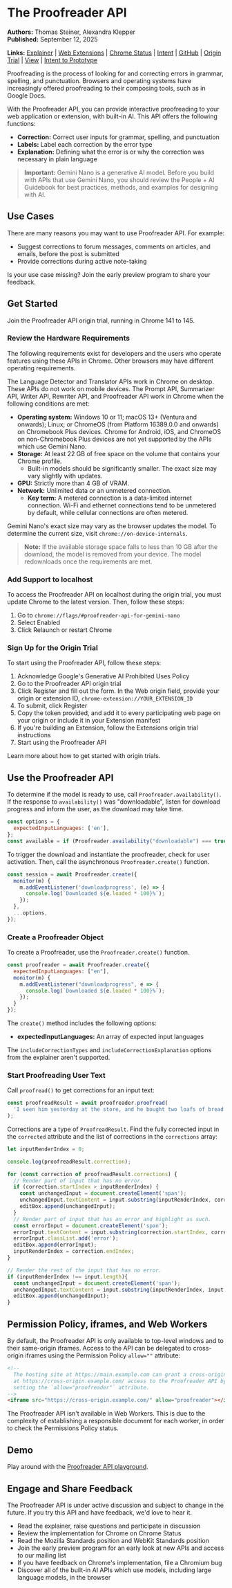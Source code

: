 # The Proofreader API

**Authors:** Thomas Steiner, Alexandra Klepper  
**Published:** September 12, 2025

**Links:** [Explainer](link) | [Web Extensions](link) | [Chrome Status](link) | [Intent](link) | [GitHub](link) | [Origin Trial](link) | [View](link) | [Intent to Prototype](link)

Proofreading is the process of looking for and correcting errors in grammar, spelling, and punctuation. Browsers and operating systems have increasingly offered proofreading to their composing tools, such as in Google Docs.

With the Proofreader API, you can provide interactive proofreading to your web application or extension, with built-in AI. This API offers the following functions:

- **Correction:** Correct user inputs for grammar, spelling, and punctuation
- **Labels:** Label each correction by the error type
- **Explanation:** Defining what the error is or why the correction was necessary in plain language

> **Important:** Gemini Nano is a generative AI model. Before you build with APIs that use Gemini Nano, you should review the People + AI Guidebook for best practices, methods, and examples for designing with AI.

## Use Cases

There are many reasons you may want to use Proofreader API. For example:

- Suggest corrections to forum messages, comments on articles, and emails, before the post is submitted
- Provide corrections during active note-taking

Is your use case missing? Join the early preview program to share your feedback.

## Get Started

Join the Proofreader API origin trial, running in Chrome 141 to 145.

### Review the Hardware Requirements

The following requirements exist for developers and the users who operate features using these APIs in Chrome. Other browsers may have different operating requirements.

The Language Detector and Translator APIs work in Chrome on desktop. These APIs do not work on mobile devices. The Prompt API, Summarizer API, Writer API, Rewriter API, and Proofreader API work in Chrome when the following conditions are met:

- **Operating system:** Windows 10 or 11; macOS 13+ (Ventura and onwards); Linux; or ChromeOS (from Platform 16389.0.0 and onwards) on Chromebook Plus devices. Chrome for Android, iOS, and ChromeOS on non-Chromebook Plus devices are not yet supported by the APIs which use Gemini Nano.
- **Storage:** At least 22 GB of free space on the volume that contains your Chrome profile.
  - Built-in models should be significantly smaller. The exact size may vary slightly with updates.
- **GPU:** Strictly more than 4 GB of VRAM.
- **Network:** Unlimited data or an unmetered connection.
  - **Key term:** A metered connection is a data-limited internet connection. Wi-Fi and ethernet connections tend to be unmetered by default, while cellular connections are often metered.

Gemini Nano's exact size may vary as the browser updates the model. To determine the current size, visit `chrome://on-device-internals`.

> **Note:** If the available storage space falls to less than 10 GB after the download, the model is removed from your device. The model redownloads once the requirements are met.

### Add Support to localhost

To access the Proofreader API on localhost during the origin trial, you must update Chrome to the latest version. Then, follow these steps:

1. Go to `chrome://flags/#proofreader-api-for-gemini-nano`
2. Select Enabled
3. Click Relaunch or restart Chrome

### Sign Up for the Origin Trial

To start using the Proofreader API, follow these steps:

1. Acknowledge Google's Generative AI Prohibited Uses Policy
2. Go to the Proofreader API origin trial
3. Click Register and fill out the form. In the Web origin field, provide your origin or extension ID, `chrome-extension://YOUR_EXTENSION_ID`
4. To submit, click Register
5. Copy the token provided, and add it to every participating web page on your origin or include it in your Extension manifest
6. If you're building an Extension, follow the Extensions origin trial instructions
7. Start using the Proofreader API

Learn more about how to get started with origin trials.

## Use the Proofreader API

To determine if the model is ready to use, call `Proofreader.availability()`. If the response to `availability()` was "downloadable", listen for download progress and inform the user, as the download may take time.

```javascript
const options = {
  expectedInputLanguages: ['en'],
};
const available = if (Proofreader.availability("downloadable") === true);
```

To trigger the download and instantiate the proofreader, check for user activation. Then, call the asynchronous `Proofreader.create()` function.

```javascript
const session = await Proofreader.create({
  monitor(m) {
    m.addEventListener('downloadprogress', (e) => {
      console.log(`Downloaded ${e.loaded * 100}%`);
    });
  },
  ...options,
});
```

### Create a Proofreader Object

To create a Proofreader, use the `Proofreader.create()` function.

```javascript
const proofreader = await Proofreader.create({
  expectedInputLanguages: ["en"],
  monitor(m) {
    m.addEventListener("downloadprogress", e => {
      console.log(`Downloaded ${e.loaded * 100}%`);
    });
  }
});
```

The `create()` method includes the following options:

- **expectedInputLanguages:** An array of expected input languages

The `includeCorrectionTypes` and `includeCorrectionExplanation` options from the explainer aren't supported.

### Start Proofreading User Text

Call `proofread()` to get corrections for an input text:

```javascript
const proofreadResult = await proofreader.proofread(
  'I seen him yesterday at the store, and he bought two loafs of bread.',
);
```

Corrections are a type of `ProofreadResult`. Find the fully corrected input in the `corrected` attribute and the list of corrections in the `corrections` array:

```javascript
let inputRenderIndex = 0;

console.log(proofreadResult.correction);

for (const correction of proofreadResult.corrections) {
  // Render part of input that has no error.
  if (correction.startIndex > inputRenderIndex) {
    const unchangedInput = document.createElement('span');
    unchangedInput.textContent = input.substring(inputRenderIndex, correction.startIndex);
    editBox.append(unchangedInput);
  }
  // Render part of input that has an error and highlight as such.
  const errorInput = document.createElement('span');
  errorInput.textContent = input.substring(correction.startIndex, correction.endIndex);
  errorInput.classList.add('error');
  editBox.append(errorInput);
  inputRenderIndex = correction.endIndex;
}

// Render the rest of the input that has no error.
if (inputRenderIndex !== input.length){
  const unchangedInput = document.createElement('span');
  unchangedInput.textContent = input.substring(inputRenderIndex, input.length);
  editBox.append(unchangedInput);
}
```

## Permission Policy, iframes, and Web Workers

By default, the Proofreader API is only available to top-level windows and to their same-origin iframes. Access to the API can be delegated to cross-origin iframes using the Permission Policy `allow=""` attribute:

```html
<!--
  The hosting site at https://main.example.com can grant a cross-origin iframe
  at https://cross-origin.example.com/ access to the Proofreader API by
  setting the `allow="proofreader"` attribute.
-->
<iframe src="https://cross-origin.example.com/" allow="proofreader"></iframe>
```

The Proofreader API isn't available in Web Workers. This is due to the complexity of establishing a responsible document for each worker, in order to check the Permissions Policy status.

## Demo

Play around with the [Proofreader API playground](link).

## Engage and Share Feedback

The Proofreader API is under active discussion and subject to change in the future. If you try this API and have feedback, we'd love to hear it.

- Read the explainer, raise questions and participate in discussion
- Review the implementation for Chrome on Chrome Status
- Read the Mozilla Standards position and WebKit Standards position
- Join the early preview program for an early look at new APIs and access to our mailing list
- If you have feedback on Chrome's implementation, file a Chromium bug
- Discover all of the built-in AI APIs which use models, including large language models, in the browser